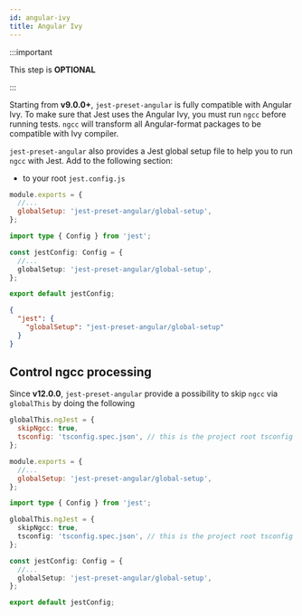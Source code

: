 ```yaml
---
id: angular-ivy
title: Angular Ivy
---
```


:::important

This step is **OPTIONAL**

:::

Starting from **v9.0.0+**, `jest-preset-angular` is fully compatible with Angular Ivy. To make sure that Jest uses the
Angular Ivy, you must run `ngcc` before running tests. `ngcc` will transform all Angular-format packages to be compatible
with Ivy compiler.

`jest-preset-angular` also provides a Jest global setup file to help you to run `ngcc` with Jest. Add to the following section:

- to your root `jest.config.js`

```js tab
module.exports = {
  //...
  globalSetup: 'jest-preset-angular/global-setup',
};
```

```ts tab
import type { Config } from 'jest';

const jestConfig: Config = {
  //...
  globalSetup: 'jest-preset-angular/global-setup',
};

export default jestConfig;
```

```JSON tab
{
  "jest": {
    "globalSetup": "jest-preset-angular/global-setup"
  }
}
```

## Control ngcc processing

Since **v12.0.0**, `jest-preset-angular` provide a possibility to skip `ngcc` via `globalThis` by doing the following

```js tab
globalThis.ngJest = {
  skipNgcc: true,
  tsconfig: 'tsconfig.spec.json', // this is the project root tsconfig
};

module.exports = {
  //...
  globalSetup: 'jest-preset-angular/global-setup',
};
```

```ts tab
import type { Config } from 'jest';

globalThis.ngJest = {
  skipNgcc: true,
  tsconfig: 'tsconfig.spec.json', // this is the project root tsconfig
};

const jestConfig: Config = {
  //...
  globalSetup: 'jest-preset-angular/global-setup',
};

export default jestConfig;
```
